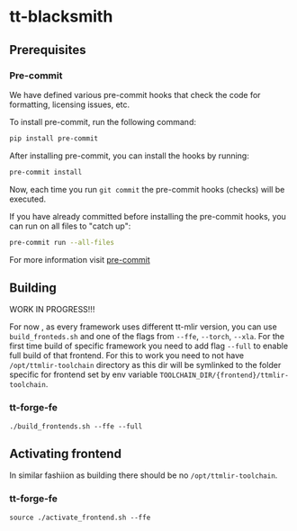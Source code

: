 # tt-blacksmith

## Prerequisites

### Pre-commit

We have defined various pre-commit hooks that check the code for formatting, licensing issues, etc.

To install pre-commit, run the following command:

```sh
pip install pre-commit
```

After installing pre-commit, you can install the hooks by running:

```sh
pre-commit install
```

Now, each time you run `git commit` the pre-commit hooks (checks) will be executed.

If you have already committed before installing the pre-commit hooks, you can run on all files to "catch up":

```sh
pre-commit run --all-files
```

For more information visit [pre-commit](https://pre-commit.com/)

## Building

WORK IN PROGRESS!!!

For now , as every framework uses different tt-mlir version, you can use `build_fronteds.sh` and one of the flags from `--ffe`, `--torch`, `--xla`.
For the first time build of specific framework you need to add flag `--full` to enable full build of that frontend.
For this to work you need to not have `/opt/ttmlir-toolchain` directory as this dir will be symlinked to the folder specific for frontend set by env variable `TOOLCHAIN_DIR/{frontend}/ttmlir-toolchain`.

### tt-forge-fe

```
./build_frontends.sh --ffe --full
```

## Activating frontend

In similar fashiion as building there should be no `/opt/ttmlir-toolchain`.

### tt-forge-fe

```
source ./activate_frontend.sh --ffe
```
